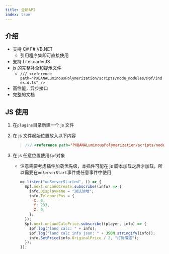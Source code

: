 ```yaml
---
title: 全新API
index: true
---
```


## 介绍

- 支持 C# F# VB.NET
  - 引用程序集即可直接使用
- 支持 LiteLoaderJS
- js 的完整补全和提示文件
  - `/// <reference path="PXBANALuminousPolymerization/scripts/node_modules/@pf/index.d.ts" />`
- 高性能，异步接口
- 完整的文档

## JS 使用

1. 在`plugins`目录新建一个 js 文件
2. 在 js 文件起始位置放入以下内容
   > ```js
   > /// <reference path="PXBANALuminousPolymerization/scripts/node_modules/@pf/index.d.ts" />
   > ```
3. 在 js 任意位置使用`$pf`对象

   - 注意需要考虑插件加载优先级，本插件可能在 js 脚本加载之后才加载，所以需要在`onServerStart`事件或任意事件中使用
     ```js
     mc.listen("onServerStarted", () => {
       $pf.next.onLandCreate.subscribe((info) => {
         info.DisplayName = "测试领地";
         info.TeleportPos = {
           X: 0,
           Y: 233,
           Z: 0,
         };
       });
       $pf.next.onLandCalcPrice.subscribe((player, info) => {
         $pf.log("land calc: " + info);
         $pf.log("land calc info json: " + JSON.stringify(info));
         info.SetPrice(info.OriginalPrice / 2, "打折描述");
       });
     });
     ```
